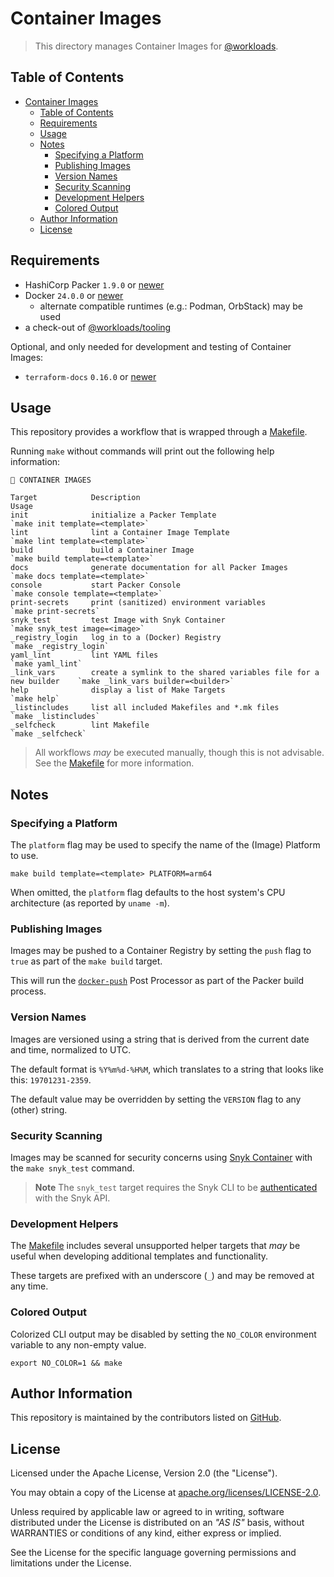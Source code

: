 # Container Images

> This directory manages Container Images for [@workloads](https://github.com/workloads).

## Table of Contents

<!-- TOC -->
* [Container Images](#container-images)
  * [Table of Contents](#table-of-contents)
  * [Requirements](#requirements)
  * [Usage](#usage)
  * [Notes](#notes)
    * [Specifying a Platform](#specifying-a-platform)
    * [Publishing Images](#publishing-images)
    * [Version Names](#version-names)
    * [Security Scanning](#security-scanning)
    * [Development Helpers](#development-helpers)
    * [Colored Output](#colored-output)
  * [Author Information](#author-information)
  * [License](#license)
<!-- TOC -->

## Requirements

- HashiCorp Packer `1.9.0` or [newer](https://developer.hashicorp.com/packer/downloads)
- Docker `24.0.0` or [newer](https://www.docker.com/products/docker-desktop/)
  - alternate compatible runtimes (e.g.: Podman, OrbStack) may be used
- a check-out of [@workloads/tooling](https://github.com/workloads/tooling)

Optional, and only needed for development and testing of Container Images:

- `terraform-docs` `0.16.0` or [newer](https://terraform-docs.io/user-guide/installation/)

## Usage

This repository provides a workflow that is wrapped through a [Makefile](./Makefile).

Running `make` without commands will print out the following help information:

```text
🐳 CONTAINER IMAGES

Target            Description                                     Usage
init              initialize a Packer Template                                       `make init template=<template>`
lint              lint a Container Image Template                                    `make lint template=<template>`
build             build a Container Image                                            `make build template=<template>`
docs              generate documentation for all Packer Images                       `make docs template=<template>`
console           start Packer Console                                               `make console template=<template>`
print-secrets     print (sanitized) environment variables                            `make print-secrets`
snyk_test         test Image with Snyk Container                                     `make snyk_test image=<image>`
_registry_login   log in to a (Docker) Registry                                      `make _registry_login`
yaml_lint         lint YAML files                                                    `make yaml_lint`
_link_vars        create a symlink to the shared variables file for a new builder    `make _link_vars builder=<builder>`
help              display a list of Make Targets                                     `make help`
_listincludes     list all included Makefiles and *.mk files                         `make _listincludes`
_selfcheck        lint Makefile                                                      `make _selfcheck`
```

> All workflows _may_ be executed manually, though this is not advisable. See the [Makefile](./Makefile) for more information.

## Notes

### Specifying a Platform

The `platform` flag may be used to specify the name of the (Image) Platform to use.

```shell
make build template=<template> PLATFORM=arm64
````

When omitted, the `platform` flag defaults to the host system's CPU architecture (as reported by `uname -m`).

### Publishing Images

Images may be pushed to a Container Registry by setting the `push` flag to `true` as part of the `make build` target.

This will run the [`docker-push`](https://developer.hashicorp.com/packer/plugins/post-processors/docker/docker-push) Post Processor as part of the Packer build process.

### Version Names

Images are versioned using a string that is derived from the current date and time, normalized to UTC.

The default format is `%Y%m%d-%H%M`, which translates to a string that looks like this: `19701231-2359`.

The default value may be overridden by setting the `VERSION` flag to any (other) string.

### Security Scanning

Images may be scanned for security concerns using [Snyk Container](https://snyk.io/product/container-vulnerability-management/) with the `make snyk_test` command.

> **Note**
> The `snyk_test` target requires the Snyk CLI to be [authenticated](https://docs.snyk.io/snyk-cli/authenticate-the-cli-with-your-account) with the Snyk API.

### Development Helpers

The [Makefile](./Makefile) includes several unsupported helper targets that _may_ be useful when developing additional templates and functionality.

These targets are prefixed with an underscore (`_`) and may be removed at any time.

### Colored Output

Colorized CLI output may be disabled by setting the `NO_COLOR` environment variable to any non-empty value.

```shell
export NO_COLOR=1 && make
```

## Author Information

This repository is maintained by the contributors listed on [GitHub](https://github.com/workloads/container-images/graphs/contributors).

## License

Licensed under the Apache License, Version 2.0 (the "License").

You may obtain a copy of the License at [apache.org/licenses/LICENSE-2.0](http://www.apache.org/licenses/LICENSE-2.0).

Unless required by applicable law or agreed to in writing, software distributed under the License is distributed on an _"AS IS"_ basis, without WARRANTIES or conditions of any kind, either express or implied.

See the License for the specific language governing permissions and limitations under the License.

